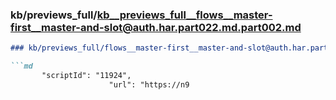 ### kb/previews_full/kb__previews_full__flows__master-first__master-and-slot@auth.har.part022.md.part002.md

```md
### kb/previews_full/flows__master-first__master-and-slot@auth.har.part022.md (part 002)

```md
       "scriptId": "11924",
                      "url": "https://n9
```

```

```
